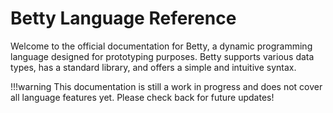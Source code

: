 # Betty Language Reference

Welcome to the official documentation for Betty, a dynamic programming language designed for prototyping purposes. Betty supports various data types, has a standard library, and offers a simple and intuitive syntax.

!!!warning
    This documentation is still a work in progress and does not cover all language features yet. Please check back for future updates!